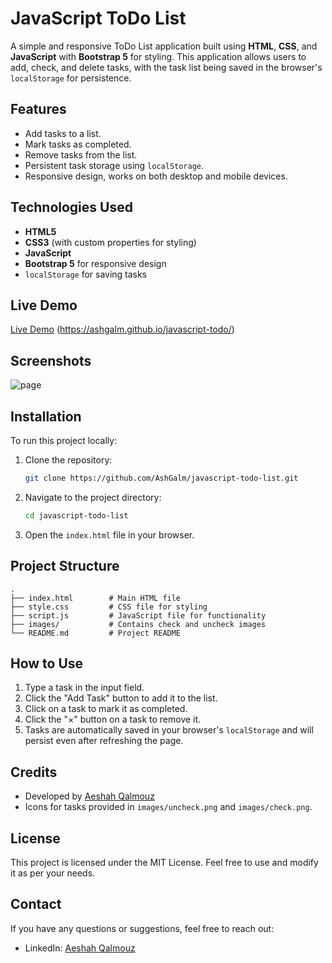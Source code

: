 # JavaScript ToDo List

A simple and responsive ToDo List application built using **HTML**, **CSS**, and **JavaScript** with **Bootstrap 5** for styling. This application allows users to add, check, and delete tasks, with the task list being saved in the browser's `localStorage` for persistence.

## Features

- Add tasks to a list.
- Mark tasks as completed.
- Remove tasks from the list.
- Persistent task storage using `localStorage`.
- Responsive design, works on both desktop and mobile devices.

## Technologies Used

- **HTML5**
- **CSS3** (with custom properties for styling)
- **JavaScript**
- **Bootstrap 5** for responsive design
- `localStorage` for saving tasks

## Live Demo

[Live Demo](#) (https://ashgalm.github.io/javascript-todo/)


## Screenshots

![page](https://github.com/user-attachments/assets/69710cc5-b451-413f-a737-9736b3f086ff)



## Installation

To run this project locally:

1. Clone the repository:
   ```bash
   git clone https://github.com/AshGalm/javascript-todo-list.git
   ```
2. Navigate to the project directory:
   ```bash
   cd javascript-todo-list
   ```
3. Open the `index.html` file in your browser.

## Project Structure

```
.
├── index.html        # Main HTML file
├── style.css         # CSS file for styling
├── script.js         # JavaScript file for functionality
├── images/           # Contains check and uncheck images
└── README.md         # Project README
```

## How to Use

1. Type a task in the input field.
2. Click the "Add Task" button to add it to the list.
3. Click on a task to mark it as completed.
4. Click the "×" button on a task to remove it.
5. Tasks are automatically saved in your browser's `localStorage` and will persist even after refreshing the page.

## Credits

- Developed by [Aeshah Qalmouz](https://www.linkedin.com/in/aeshah-qalmouz-946942206/)
- Icons for tasks provided in `images/uncheck.png` and `images/check.png`.

## License

This project is licensed under the MIT License. Feel free to use and modify it as per your needs.

## Contact

If you have any questions or suggestions, feel free to reach out:

- LinkedIn: [Aeshah Qalmouz](https://www.linkedin.com/in/aeshah-qalmouz-946942206/)
```
